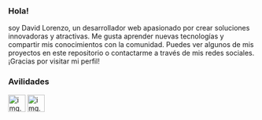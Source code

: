 ### Hola!
soy David Lorenzo, un desarrollador web apasionado por crear soluciones innovadoras y atractivas. Me gusta aprender nuevas tecnologías y compartir mis conocimientos con la comunidad. Puedes ver algunos de mis proyectos en este repositorio o contactarme a través de mis redes sociales. ¡Gracias por visitar mi perfil!

### Avilidades

<p align="left" dir="auto">
   <div style="display:inline-block;">
    <img src="https://cdn-icons-png.flaticon.com/512/5968/5968292.png" alt="img.error" width="35em" height="35em">
  </div>
  <div style="display:inline-block;">
    <img src="https://cdn-icons-png.flaticon.com/512/5968/5968292.png" alt="img.error" width="35em" height="35em">
  </div>
</p>
